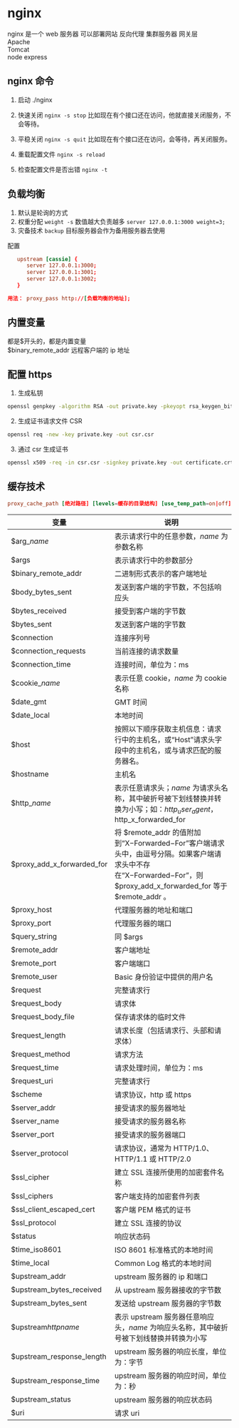 # nginx

nginx 是一个 web 服务器 可以部署网站 反向代理 集群服务器 网关层  
Apache  
Tomcat  
node express

## nginx 命令

1. 启动
   ./nginx

2. 快速关闭 `nginx -s stop` 比如现在有个接口还在访问，他就直接关闭服务，不会等待。

3. 平稳关闭 `nginx -s quit` 比如现在有个接口还在访问，会等待，再关闭服务。

4. 重载配置文件 `nginx -s reload`

5. 检查配置文件是否出错 `nginx -t`

## 负载均衡

1. 默认是轮询的方式
2. 权重分配 `weight -s` 数值越大负责越多 `server 127.0.0.1:3000 weight=3;`
3. 灾备技术 `backup` 目标服务器会作为备用服务器去使用

配置

```conf
   upstream [cassie] {
      server 127.0.0.1:3000;
      server 127.0.0.1:3001;
      server 127.0.0.1:3002;
   }

```

```conf
用法： proxy_pass http://[负载均衡的地址];
```

## 内置变量

都是$开头的，都是内置变量  
 $binary_remote_addr 远程客户端的 ip 地址

## 配置 https

1. 生成私钥

```sh
openssl genpkey -algorithm RSA -out private.key -pkeyopt rsa_keygen_bits:2048
```

2. 生成证书请求文件 CSR

```sh
openssl req -new -key private.key -out csr.csr
```

3. 通过 csr 生成证书

```sh
openssl x509 -req -in csr.csr -signkey private.key -out certificate.crt
```

## 缓存技术

```conf
proxy_cache_path [绝对路径] [levels=缓存的目录结构] [use_temp_path=on|off] keys_zone=name:size [inactive=time] [max_size=size] [min_free=size] [manager_files=number] [manager_sleep=time] [manager_threshold=time] [loader_files=number] [loader_sleep=time] [loader_threshold=time] [purger=on|off] [purger_files=number] [purger_sleep=time] [purger_threshold=time]
```

| 变量                       | 说明                                                                                                                                                                 |
| -------------------------- | -------------------------------------------------------------------------------------------------------------------------------------------------------------------- |
| $arg\__name_               | 表示请求行中的任意参数，_name_ 为参数名称                                                                                                                            |
| $args                      | 表示请求行中的参数部分                                                                                                                                               |
| $binary_remote_addr        | 二进制形式表示的客户端地址                                                                                                                                           |
| $body_bytes_sent           | 发送到客户端的字节数，不包括响应头                                                                                                                                   |
| $bytes_received            | 接受到客户端的字节数                                                                                                                                                 |
| $bytes_sent                | 发送到客户端的字节数                                                                                                                                                 |
| $connection                | 连接序列号                                                                                                                                                           |
| $connection_requests       | 当前连接的请求数量                                                                                                                                                   |
| $connection_time           | 连接时间，单位为：ms                                                                                                                                                 |
| $cookie\__name_            | 表示任意 cookie，_name_ 为 cookie 名称                                                                                                                               |
| $date_gmt                  | GMT 时间                                                                                                                                                             |
| $date_local                | 本地时间                                                                                                                                                             |
| $host                      | 按照以下顺序获取主机信息：请求行中的主机名，或“Host”请求头字段中的主机名，或与请求匹配的服务器名。                                                                   |
| $hostname                  | 主机名                                                                                                                                                               |
| $http\__name_              | 表示任意请求头；_name_ 为请求头名称，其中破折号被下划线替换并转换为小写；如：$http_user_agent，$http_x_forwarded_for                                                 |
| $proxy_add_x_forwarded_for | 将 $remote_addr 的值附加到“X−Forwarded−For”客户端请求头中，由逗号分隔。如果客户端请求头中不存在“X−Forwarded−For”，则 $proxy_add_x_forwarded_for 等于 $remote_addr 。 |
| $proxy_host                | 代理服务器的地址和端口                                                                                                                                               |
| $proxy_port                | 代理服务器的端口                                                                                                                                                     |
| $query_string              | 同 $args                                                                                                                                                             |
| $remote_addr               | 客户端地址                                                                                                                                                           |
| $remote_port               | 客户端端口                                                                                                                                                           |
| $remote_user               | Basic 身份验证中提供的用户名                                                                                                                                         |
| $request                   | 完整请求行                                                                                                                                                           |
| $request_body              | 请求体                                                                                                                                                               |
| $request_body_file         | 保存请求体的临时文件                                                                                                                                                 |
| $request_length            | 请求长度（包括请求行、头部和请求体）                                                                                                                                 |
| $request_method            | 请求方法                                                                                                                                                             |
| $request_time              | 请求处理时间，单位为：ms                                                                                                                                             |
| $request_uri               | 完整请求行                                                                                                                                                           |
| $scheme                    | 请求协议，http 或 https                                                                                                                                              |
| $server_addr               | 接受请求的服务器地址                                                                                                                                                 |
| $server_name               | 接受请求的服务器名称                                                                                                                                                 |
| $server_port               | 接受请求的服务器端口                                                                                                                                                 |
| $server_protocol           | 请求协议，通常为 HTTP/1.0、HTTP/1.1 或 HTTP/2.0                                                                                                                      |
| $ssl_cipher                | 建立 SSL 连接所使用的加密套件名称                                                                                                                                    |
| $ssl_ciphers               | 客户端支持的加密套件列表                                                                                                                                             |
| $ssl_client_escaped_cert   | 客户端 PEM 格式的证书                                                                                                                                                |
| $ssl_protocol              | 建立 SSL 连接的协议                                                                                                                                                  |
| $status                    | 响应状态码                                                                                                                                                           |
| $time_iso8601              | ISO 8601 标准格式的本地时间                                                                                                                                          |
| $time_local                | Common Log 格式的本地时间                                                                                                                                            |
| $upstream_addr             | upstream 服务器的 ip 和端口                                                                                                                                          |
| $upstream_bytes_received   | 从 upstream 服务器接收的字节数                                                                                                                                       |
| $upstream_bytes_sent       | 发送给 upstream 服务器的字节数                                                                                                                                       |
| $upstream*http*_name_      | 表示 upstream 服务器任意响应头，_name_ 为响应头名称，其中破折号被下划线替换并转换为小写                                                                              |
| $upstream_response_length  | upstream 服务器的响应长度，单位为：字节                                                                                                                              |
| $upstream_response_time    | upstream 服务器的响应时间，单位为：秒                                                                                                                                |
| $upstream_status           | upstream 服务器的响应状态码                                                                                                                                          |
| $uri                       | 请求 uri                                                                                                                                                             |
